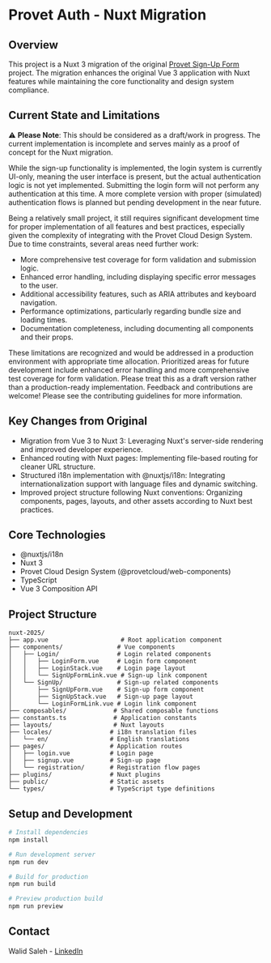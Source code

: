 # Provet Auth - Nuxt Migration

## Overview

This project is a Nuxt 3 migration of the original [Provet Sign-Up Form](https://github.com/walidsaleh/provet-sign-up/tree/<hash_del_commit_antes_de_la_migracion>) project. The migration enhances the original Vue 3 application with Nuxt features while maintaining the core functionality and design system compliance.

## Current State and Limitations

⚠️ **Please Note**: This should be considered as a draft/work in progress. The current implementation is incomplete and serves mainly as a proof of concept for the Nuxt migration.

While the sign-up functionality is implemented, the login system is currently UI-only, meaning the user interface is present, but the actual authentication logic is not yet implemented. Submitting the login form will not perform any authentication at this time. A more complete version with proper (simulated) authentication flows is planned but pending development in the near future.

Being a relatively small project, it still requires significant development time for proper implementation of all features and best practices, especially given the complexity of integrating with the Provet Cloud Design System. Due to time constraints, several areas need further work:

- More comprehensive test coverage for form validation and submission logic.
- Enhanced error handling, including displaying specific error messages to the user.
- Additional accessibility features, such as ARIA attributes and keyboard navigation.
- Performance optimizations, particularly regarding bundle size and loading times.
- Documentation completeness, including documenting all components and their props.

These limitations are recognized and would be addressed in a production environment with appropriate time allocation.  Prioritized areas for future development include enhanced error handling and more comprehensive test coverage for form validation. Please treat this as a draft version rather than a production-ready implementation. Feedback and contributions are welcome! Please see the contributing guidelines for more information.

## Key Changes from Original

- Migration from Vue 3 to Nuxt 3: Leveraging Nuxt's server-side rendering and improved developer experience.
- Enhanced routing with Nuxt pages: Implementing file-based routing for cleaner URL structure.
- Structured i18n implementation with @nuxtjs/i18n: Integrating internationalization support with language files and dynamic switching.
- Improved project structure following Nuxt conventions: Organizing components, pages, layouts, and other assets according to Nuxt best practices.

## Core Technologies

- @nuxtjs/i18n
- Nuxt 3
- Provet Cloud Design System (@provetcloud/web-components)
- TypeScript
- Vue 3 Composition API

## Project Structure

```
nuxt-2025/
├── app.vue                    # Root application component
├── components/               # Vue components
│   ├── Login/                # Login related components
│   │   ├── LoginForm.vue     # Login form component
│   │   ├── LoginStack.vue    # Login page layout
│   │   └── SignUpFormLink.vue # Sign-up link component
│   └── SignUp/               # Sign-up related components
│       ├── SignUpForm.vue    # Sign-up form component
│       ├── SignUpStack.vue   # Sign-up page layout
│       └── LoginFormLink.vue # Login link component
├── composables/             # Shared composable functions
├── constants.ts             # Application constants
├── layouts/                 # Nuxt layouts
├── locales/                # i18n translation files
│   └── en/                 # English translations
├── pages/                  # Application routes
│   ├── login.vue           # Login page
│   ├── signup.vue          # Sign-up page
│   └── registration/       # Registration flow pages
├── plugins/                # Nuxt plugins
├── public/                 # Static assets
└── types/                  # TypeScript type definitions
```

## Setup and Development

```bash
# Install dependencies
npm install

# Run development server
npm run dev

# Build for production
npm run build

# Preview production build
npm run preview
```

## Contact

Walid Saleh - [LinkedIn](https://www.linkedin.com/in/walplanet)
